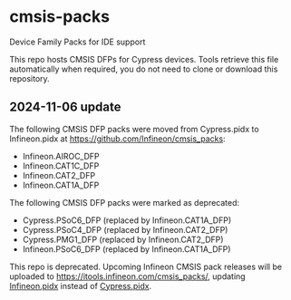 # cmsis-packs
Device Family Packs for IDE support

This repo hosts CMSIS DFPs for Cypress devices. Tools retrieve this file automatically when required, you do not need to clone or download this repository. 

## 2024-11-06 update

The following CMSIS DFP packs were moved from Cypress.pidx to Infineon.pidx at https://github.com/Infineon/cmsis_packs:

* Infineon.AIROC_DFP
* Infineon.CAT1C_DFP
* Infineon.CAT2_DFP
* Infineon.CAT1A_DFP

The following CMSIS DFP packs were marked as deprecated:

* Cypress.PSoC6_DFP (replaced by Infineon.CAT1A_DFP)
* Cypress.PSoC4_DFP (replaced by Infineon.CAT2_DFP)
* Cypress.PMG1_DFP (replaced by Infineon.CAT2_DFP)
* Infineon.PSoC6_DFP (replaced by Infineon.CAT1A_DFP)

This repo is deprecated. Upcoming Infineon CMSIS pack releases will be uploaded to https://itools.infineon.com/cmsis_packs/, updating [Infineon.pidx](https://github.com/Infineon/cmsis_packs/blob/master/Infineon.pidx) instead of [Cypress.pidx](https://github.com/Infineon/cmsis-packs/blob/master/Cypress.pidx).
